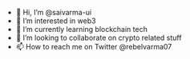 - 👋 Hi, I’m @saivarma-ui
- 👀 I’m interested in web3 
- 🌱 I’m currently learning blockchain tech
- 💞️ I’m looking to collaborate on crypto related stuff
- 📫 How to reach me on Twitter @rebelvarma07

<!---
saivarma-ui/saivarma-ui is a ✨ special ✨ repository because its `README.md` (this file) appears on your GitHub profile.
You can click the Preview link to take a look at your changes.
--->
